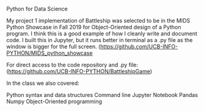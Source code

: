 Python for Data Science

My project 1 implementation of Battleship was selected to be in the MIDS Python Showcase in Fall 2019 for Object-Oriented design of a Python program. I think this is a good example of how I cleanly write and document code.  I built this in Jupyter, but it runs better in terminal as a .py file as the window is bigger for the full screen. 
(https://github.com/UCB-INFO-PYTHON/MIDS_python_showcase

For direct access to the code repository and .py file:  
(https://github.com/UCB-INFO-PYTHON/BattleshipGame)


In the class we also covered:

Python syntax and data structures
Command line
Jupyter Notebook
Pandas
Numpy
Object-Oriented programming
